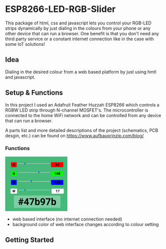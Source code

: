 # ESP8266-LED-RGB-Slider

This package of html, css and javascript lets you control your RGB-LED strips dynamically by just dialing in the colours from your phone
or any other device that can run a browser. One benefit is that you don't need any third party service or a constant internet connection
like in the case with some IoT solutions!

## Idea

Dialing in the desired colour from a web based platform by just using hmtl and javascript.

## Setup & Functions

In this project I used an Adafruit Feather Huzzah ESP8266 which controls a RGBW LED strip through N-channel MOSFET's. The microcontroller is connected to the home WiFi network and can be controlled from any device that can run a browser. 

A parts list and more detailed descriptions of the project (schematics, PCB desgin, etc.) can be found on https://www.aufbauprinzip.com/blog/

### Functions

<img src="images/snapshot.PNG" width="200">

* web based interface (no internet connection needed) 
* background color of web interface changes according to colour setting

## Getting Started


